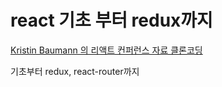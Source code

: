 # react 기초 부터 redux까지

[Kristin Baumann
의 리액트 컨퍼런스 자료 클론코딩](https://github.com/kristinbaumann/react-workshop/tree/master/15-conference-applicatio
)

기초부터 redux, react-router까지